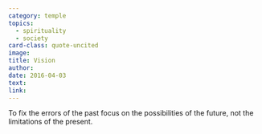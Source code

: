```yaml
---
category: temple
topics:
  - spirituality
  - society
card-class: quote-uncited
image:
title: Vision
author:
date: 2016-04-03
text:  
link:
---
```

To fix the errors of the past focus on the possibilities of the future, not the limitations of the present.
